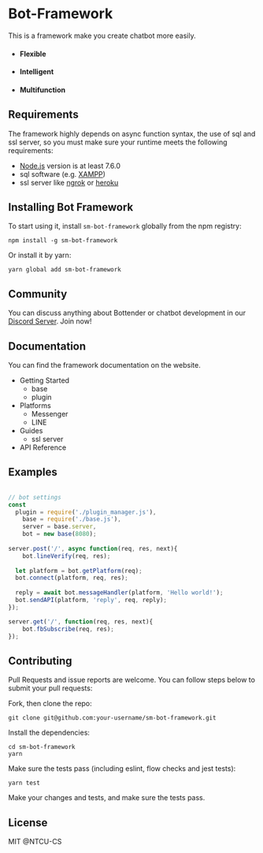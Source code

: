 # Bot-Framework

This is a framework make you create chatbot more easily.

* #### Flexible
* #### Intelligent
* #### Multifunction

## Requirements
The framework highly depends on async function syntax, the use of sql and ssl server, so you must make sure your runtime meets the following requirements:
* [Node.js](https://nodejs.org/en/) version is at least 7.6.0
* sql software (e.g. [XAMPP](https://www.apachefriends.org/zh_tw/index.html))
* ssl server like [ngrok](https://ngrok.com/) or [heroku](https://www.heroku.com/)

## Installing Bot Framework

To start using it, install `sm-bot-framework` globally from the npm registry:

`npm install -g sm-bot-framework`

Or install it by yarn:

`yarn global add sm-bot-framework`

## Community

You can discuss anything about Bottender or chatbot development in our [Discord Server](https://discord.gg/Gjaamg). Join now!

## Documentation

You can find the framework documentation on the website.

* Getting Started
  * base
  * plugin
* Platforms
  * Messenger
  * LINE
* Guides
  * ssl server
* API Reference

## Examples

```javascript

// bot settings
const
  plugin = require('./plugin_manager.js'),
	base = require('./base.js'),
	server = base.server,
	bot = new base(8080);
  
server.post('/', async function(req, res, next){
	bot.lineVerify(req, res);
  
  let platform = bot.getPlatform(req);
  bot.connect(platform, req, res);
  
  reply = await bot.messageHandler(platform, 'Hello world!');
  bot.sendAPI(platform, 'reply', req, reply);
});

server.get('/', function(req, res, next){
	bot.fbSubscribe(req, res);
});
```

## Contributing
Pull Requests and issue reports are welcome. You can follow steps below to submit your pull requests:

Fork, then clone the repo:

```
git clone git@github.com:your-username/sm-bot-framework.git
```
Install the dependencies:

```
cd sm-bot-framework
yarn
```
Make sure the tests pass (including eslint, flow checks and jest tests):

```
yarn test
```
Make your changes and tests, and make sure the tests pass.

## License
MIT @NTCU-CS
